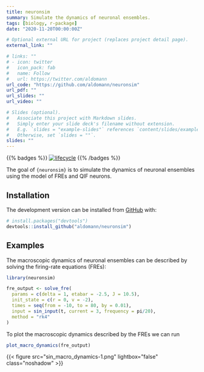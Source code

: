 ```yaml
---
title: neuronsim
summary: Simulate the dynamics of neuronal ensembles.
tags: [biology, r-package]
date: "2020-11-20T00:00:00Z"

# Optional external URL for project (replaces project detail page).
external_link: ""

# links: ""
# - icon: twitter
#   icon_pack: fab
#   name: Follow
#   url: https://twitter.com/aldomann
url_code: "https://github.com/aldomann/neuronsim"
url_pdf: ""
url_slides: ""
url_video: ""

# Slides (optional).
#   Associate this project with Markdown slides.
#   Simply enter your slide deck's filename without extension.
#   E.g. `slides = "example-slides"` references `content/slides/example-slides.md`.
#   Otherwise, set `slides = ""`.
slides: ""
---
```


{{% badges %}}
  [![lifecycle](https://img.shields.io/badge/lifecycle-experimental-orange.svg)](https://www.tidyverse.org/lifecycle/#experimental)
{{% /badges %}}

The goal of `{neuronsim}` is to simulate the dynamics of neuronal ensembles using the model of FREs and QIF neurons.

## Installation

The development version can be installed from [GitHub](https://github.com/) with:

``` r
# install.packages("devtools")
devtools::install_github("aldomann/neuronsim")
```

## Examples

The macroscopic dynamics of neuronal ensembles can be described by solving the firing-rate equations (FREs):

``` r
library(neuronsim)

fre_output <- solve_fre(
  params = c(delta = 1, etabar = -2.5, J = 10.5),
  init_state = c(r = 0, v = -2),
  times = seq(from = -10, to = 80, by = 0.01),
  input = sin_input(t, current = 3, frequency = pi/20),
  method = "rk4"
)
```

To plot the macroscopic dynamics described by the FREs we can run

``` r
plot_macro_dynamics(fre_output)
```

{{< figure src="sin_macro_dynamics-1.png" lightbox="false" class="noshadow" >}}
